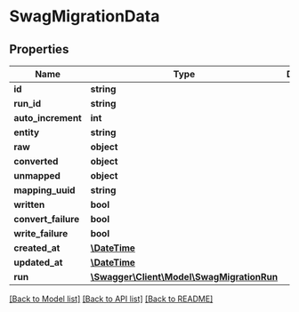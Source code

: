 # SwagMigrationData

## Properties
Name | Type | Description | Notes
------------ | ------------- | ------------- | -------------
**id** | **string** |  | [optional] 
**run_id** | **string** |  | 
**auto_increment** | **int** |  | [optional] 
**entity** | **string** |  | 
**raw** | **object** |  | 
**converted** | **object** |  | [optional] 
**unmapped** | **object** |  | [optional] 
**mapping_uuid** | **string** |  | [optional] 
**written** | **bool** |  | [optional] 
**convert_failure** | **bool** |  | [optional] 
**write_failure** | **bool** |  | [optional] 
**created_at** | [**\DateTime**](\DateTime.md) |  | 
**updated_at** | [**\DateTime**](\DateTime.md) |  | [optional] 
**run** | [**\Swagger\Client\Model\SwagMigrationRun**](SwagMigrationRun.md) |  | [optional] 

[[Back to Model list]](../../README.md#documentation-for-models) [[Back to API list]](../../README.md#documentation-for-api-endpoints) [[Back to README]](../../README.md)

